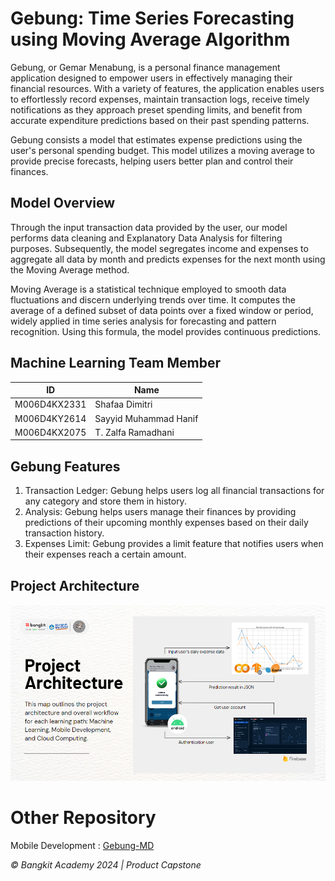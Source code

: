 # Gebung: Time Series Forecasting using Moving Average Algorithm
Gebung, or Gemar Menabung, is a personal finance management application designed to empower users in effectively managing their financial resources. With a variety of features, the application enables users to effortlessly record expenses, maintain transaction logs, receive timely notifications as they approach preset spending limits, and benefit from accurate expenditure predictions based on their past spending patterns.

Gebung consists a model that estimates expense predictions using the user's personal spending budget. This model utilizes a moving average to provide precise forecasts, helping users better plan and control their finances.

## Model Overview
Through the input transaction data provided by the user, our model performs data cleaning and Explanatory Data Analysis for filtering purposes. Subsequently, the model segregates income and expenses to aggregate all data by month and predicts expenses for the next month using the Moving Average method.

Moving Average is a statistical technique employed to smooth data fluctuations and discern underlying trends over time. It computes the average of a defined subset of data points over a fixed window or period, widely applied in time series analysis for forecasting and pattern recognition. Using this formula, the model provides continuous predictions.

## Machine Learning Team Member 
| ID  | Name |
| ------------- | ------------- |
| M006D4KX2331  | Shafaa Dimitri  |
| M006D4KY2614  | Sayyid Muhammad Hanif   |
| M006D4KX2075  | T. Zalfa Ramadhani  |

## Gebung Features
1. Transaction Ledger: Gebung helps users log all financial transactions for any category and store them in history.
2. Analysis: Gebung helps users manage their finances by providing predictions of their upcoming monthly expenses based on their daily transaction history.
3. Expenses Limit: Gebung provides a limit feature that notifies users when their expenses reach a certain amount.

## Project Architecture
<img src="https://github.com/xryar/Gebung-Doc/blob/main/ProjectArchitect.png">

# Other Repository
Mobile Development : [Gebung-MD](https://github.com/xryar/Gebung)


*© Bangkit Academy 2024 | Product Capstone*
